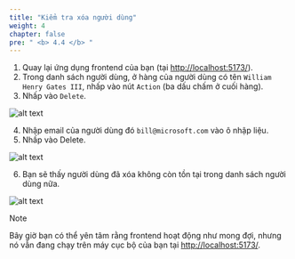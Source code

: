 ```yaml
---
title: "Kiểm tra xóa người dùng"
weight: 4
chapter: false
pre: " <b> 4.4 </b> "
---
```


1. Quay lại ứng dụng frontend của bạn (tại <http://localhost:5173/>).
2. Trong danh sách người dùng, ở hàng của người dùng có tên `William Henry Gates III`, nhấp vào nút `Action` (ba dấu chấm ở cuối hàng).
3. Nhấp vào `Delete`.

![alt text](/images/workshop-3/frontend-app--test-delete-user.png)

4. Nhập email của người dùng đó `bill@microsoft.com` vào ô nhập liệu.
5. Nhấp vào Delete.

![alt text](/images/workshop-3/frontend-app--test-delete-user--confirm.png)

6. Bạn sẽ thấy người dùng đã xóa không còn tồn tại trong danh sách người dùng nữa.

![alt text](/images/workshop-3/frontend-app--test-create-user--user-deleted.png)

> [!NOTE]
> Bây giờ bạn có thể yên tâm rằng frontend hoạt động như mong đợi, nhưng nó vẫn đang chạy trên máy cục bộ của bạn tại <http://localhost:5173/>.
